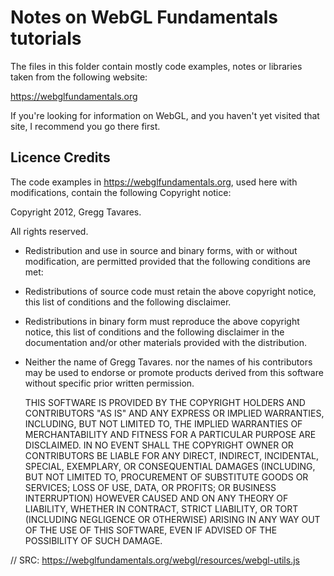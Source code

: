 # Notes on WebGL Fundamentals tutorials

The files in this folder contain mostly code examples, notes or libraries taken from the following website:

https://webglfundamentals.org

If you're looking for information on WebGL, and you haven't yet visited that site, I recommend you go there first.

## Licence Credits

The code examples in https://webglfundamentals.org, used here with modifications, contain the following Copyright notice:

Copyright 2012, Gregg Tavares.

All rights reserved.

- Redistribution and use in source and binary forms, with or without
  modification, are permitted provided that the following conditions are
  met:

- Redistributions of source code must retain the above copyright
  notice, this list of conditions and the following disclaimer.

- Redistributions in binary form must reproduce the above
  copyright notice, this list of conditions and the following disclaimer
  in the documentation and/or other materials provided with the
  distribution.

- Neither the name of Gregg Tavares. nor the names of his
  contributors may be used to endorse or promote products derived from
  this software without specific prior written permission.

  THIS SOFTWARE IS PROVIDED BY THE COPYRIGHT HOLDERS AND CONTRIBUTORS
  "AS IS" AND ANY EXPRESS OR IMPLIED WARRANTIES, INCLUDING, BUT NOT
  LIMITED TO, THE IMPLIED WARRANTIES OF MERCHANTABILITY AND FITNESS FOR
  A PARTICULAR PURPOSE ARE DISCLAIMED. IN NO EVENT SHALL THE COPYRIGHT
  OWNER OR CONTRIBUTORS BE LIABLE FOR ANY DIRECT, INDIRECT, INCIDENTAL,
  SPECIAL, EXEMPLARY, OR CONSEQUENTIAL DAMAGES (INCLUDING, BUT NOT
  LIMITED TO, PROCUREMENT OF SUBSTITUTE GOODS OR SERVICES; LOSS OF USE,
  DATA, OR PROFITS; OR BUSINESS INTERRUPTION) HOWEVER CAUSED AND ON ANY
  THEORY OF LIABILITY, WHETHER IN CONTRACT, STRICT LIABILITY, OR TORT
  (INCLUDING NEGLIGENCE OR OTHERWISE) ARISING IN ANY WAY OUT OF THE USE
  OF THIS SOFTWARE, EVEN IF ADVISED OF THE POSSIBILITY OF SUCH DAMAGE.

// SRC: https://webglfundamentals.org/webgl/resources/webgl-utils.js
